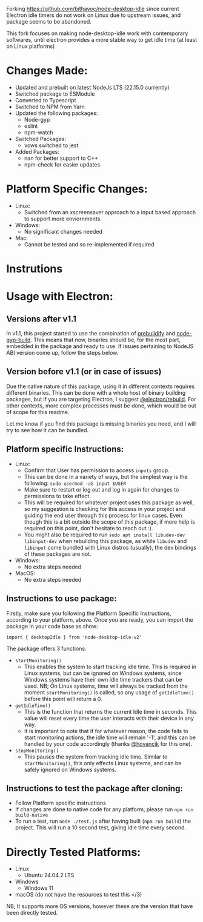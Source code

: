 Forking https://github.com/bithavoc/node-desktop-idle since current Electron idle timers do not work on Linux due to upstream issues, and package seems to be abandoned.

This fork focuses on making node-desktop-idle work with contemporary softwares, until electron provides a more stable way to get idle time (at least on Linux platforms)

# Changes Made:
- Updated and prebuilt on latest NodeJs LTS (22.15.0 currently)
- Switched package to ESModule
- Converted to Typescript
- Switched to NPM from Yarn
- Updated the following packages:
    - Node-gyp
    - eslint
    - npm-watch
- Switched Packages:
    - vows switched to jest
- Added Packages:
    - nan for better support to C++
    - npm-check for easier updates

# Platform Specific Changes:
- Linux:
    - Switched from an xscreensaver approach to a input based approach to support more enviornments.
- Windows:
    - No significant changes needed
- Mac:
    - Cannot be tested and so re-implemented if required

# Instrutions

# Usage with Electron:

## Versions after v1.1

In v1.1, this project started to use the combination of [prebuildify](https://github.com/prebuild/prebuildify) and [node-gyp-build](https://github.com/prebuild/node-gyp-build). This means that now, binaries should be, for the most part, embedded in the package and ready to use. If issues pertaining to NodeJS ABI version come up, follow the steps below.

## Version before v1.1 (or in case of issues)

Due the native nature of this package, using it in different contexts requires different binaries. This can be done with a whole host of binary building packages, but if you are targeting Electron, I suggest [@electron/rebuild](https://www.npmjs.com/package/@electron/rebuild). For other contexts, more complex processes must be done, which would be out of scope for this readme.

Let me know if you find this package is missing binaries you need, and I will try to see how it can be bundled.

## Platform specific Instructions:
- Linux:
    - Confirm that User has permission to access `inputs` group. 
    - This can be done in a variety of ways, but the simplest way is the following: 
        `sudo usermod -aG input $USER`
    - Make sure to restart or log out and log in again for changes to permissions to take effect.
    - This will be required for whatever project uses this package as well, so my suggestion is checking for this access in your project and guiding the end user through this process for linux cases. Even though this is a bit outside the scope of this package, if more help is required on this point, don't hesitate to reach out :).
    - You might also be required to run `sudo apt install libudev-dev libinput-dev` when rebuilding this package, as while `libudev` and `libinput` come bundled with Linux distros (usually), the dev bindings of these packages are not.
- Windows:
    - No extra steps needed
- MacOS:
    - No extra steps needed

## Instructions to use package:

Firstly, make sure you following the Platform Specific Instructions, according to your platform, above. Once you are ready, you can import the package in your code base as show:

`import { desktopIdle } from 'node-desktop-idle-v2'`

The package offers 3 functions:
- `startMonitoring()`
    - This enables the system to start tracking idle time. This is required in Linux systems, but can be ignored on Windows systems, since Windows systems have their own idle time trackers that can be used.
    NB; On Linux systems, time will always be tracked from the moment `startMonitoring()` is called, so any usage of `getIdleTime()` before this point will return a 0.
- `getIdleTime()`
    - This is the function that returns the current Idle time in seconds. This value will reset every time the user interacts with their device in any way.
    - It is important to note that if for whatever reason, the code fails to start monitoring actions, the idle time will remain '-1', and this can be handled by your code accordingly (thanks <a href="https://github.com/hovancik" target="_blank">@hovancik</a> for this one).
- `stopMonitoring()`
    - This pauses the system from tracking idle time. Similar to `startMonitoring()`, this only effects Linux systems, and can be safely ignored on Windows systems.


## Instructions to test the package after cloning:
- Follow Platform specific instructions
- If changes are done to native code for any platform, please run `npm run build-native`
- To run a test, run `node ./test.js` after having built (`npm run build`) the project. This will run a 10 second test, giving idle time every second.

# Directly Tested Platforms:
- Linux 
    - Ubuntu 24.04.2 LTS
- Windows
    - Windows 11
- macOS (do not have the resources to test this </3)

NB; It supports more OS versions, however these are the version that have been directly tested.
